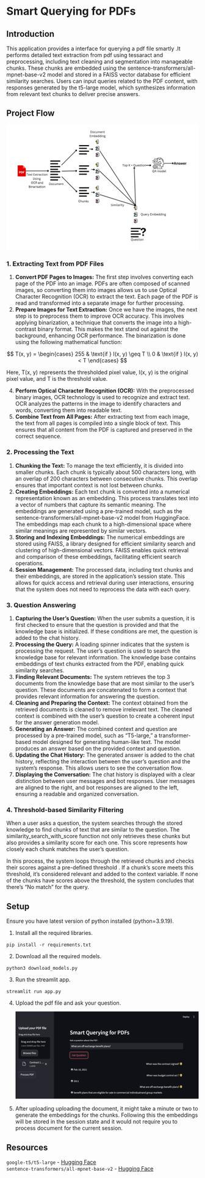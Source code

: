 
# Smart Querying for PDFs

## Introduction

This application provides a interface for querying a pdf file smartly .It performs detailed text extraction from pdf using tessaract and preprocessing, including text cleaning and segmentation into manageable chunks. These chunks are embedded using the sentence-transformers/all-mpnet-base-v2 model and stored in a FAISS vector database for efficient similarity searches. Users can input queries related to the PDF content, with responses generated by the t5-large model, which synthesizes information from relevant text chunks to deliver precise answers. 

## Project Flow
![alt text](assets/Document.png)

### 1. Extracting Text from PDF Files

1.	**Convert PDF Pages to Images:**
The first step involves converting each page of the PDF into an image. PDFs are often composed of scanned images, so converting them into images allows us to use Optical Character Recognition (OCR) to extract the text. Each page of the PDF is read and transformed into a separate image for further processing.
2.	**Prepare Images for Text Extraction:**
Once we have the images, the next step is to preprocess them to improve OCR accuracy. This involves applying binarization, a technique that converts the image into a high-contrast binary format. This makes the text stand out against the background, enhancing OCR performance. The binarization is done using the following mathematical function:

$$
T(x, y) = 
\begin{cases} 
255 & \text{if } I(x, y) \geq T \\
0 & \text{if } I(x, y) < T
\end{cases}
$$

Here,  T(x, y)  represents the thresholded pixel value,  I(x, y)  is the original pixel value, and  T  is the threshold value.

4.	**Perform Optical Character Recognition (OCR):**
With the preprocessed binary images, OCR technology is used to recognize and extract text. OCR analyzes the patterns in the image to identify characters and words, converting them into readable text.
5.	**Combine Text from All Pages:**
After extracting text from each image, the text from all pages is compiled into a single block of text. This ensures that all content from the PDF is captured and preserved in the correct sequence.

### 2. Processing the Text

1.	**Chunking the Text:**
To manage the text efficiently, it is divided into smaller chunks. Each chunk is typically about 500 characters long, with an overlap of 200 characters between consecutive chunks. This overlap ensures that important context is not lost between chunks.
2.	**Creating Embeddings:**
Each text chunk is converted into a numerical representation known as an embedding. This process translates text into a vector of numbers that capture its semantic meaning. The embeddings are generated using a pre-trained model, such as the sentence-transformers/all-mpnet-base-v2 model from HuggingFace. The embeddings map each chunk to a high-dimensional space where similar meanings are represented by similar vectors.
3.	**Storing and Indexing Embeddings:**
The numerical embeddings are stored using FAISS, a library designed for efficient similarity search and clustering of high-dimensional vectors. FAISS enables quick retrieval and comparison of these embeddings, facilitating efficient search operations.
4.	**Session Management:**
The processed data, including text chunks and their embeddings, are stored in the application’s session state. This allows for quick access and retrieval during user interactions, ensuring that the system does not need to reprocess the data with each query.

### 3. Question Answering

1.	**Capturing the User’s Question:**
When the user submits a question, it is first checked to ensure that the question is provided and that the knowledge base is initialized. If these conditions are met, the question is added to the chat history.
2.	**Processing the Query:**
A loading spinner indicates that the system is processing the request. The user’s question is used to search the knowledge base for relevant information. The knowledge base contains embeddings of text chunks extracted from the PDF, enabling quick similarity searches.
3.	**Finding Relevant Documents:**
The system retrieves the top 3 documents from the knowledge base that are most similar to the user’s question. These documents are concatenated to form a context that provides relevant information for answering the question.
4.	**Cleaning and Preparing the Context:**
The context obtained from the retrieved documents is cleaned to remove irrelevant text. The cleaned context is combined with the user’s question to create a coherent input for the answer generation model.
5.	**Generating an Answer:**
The combined context and question are processed by a pre-trained model, such as “T5-large,” a transformer-based model designed for generating human-like text. The model produces an answer based on the provided context and question.
6.	**Updating the Chat History:**
The generated answer is added to the chat history, reflecting the interaction between the user’s question and the system’s response. This allows users to see the conversation flow.
7.	**Displaying the Conversation:**
The chat history is displayed with a clear distinction between user messages and bot responses. User messages are aligned to the right, and bot responses are aligned to the left, ensuring a readable and organized conversation.

### 4. Threshold-based Similarity Filtering
When a user asks a question, the system searches through the stored knowledge to find chunks of text that are similar to the question. The similarity_search_with_score function not only retrieves these chunks but also provides a similarity score for each one. This score represents how closely each chunk matches the user’s question.

In this process, the system loops through the retrieved chunks and checks their scores against a pre-defined threshold . If a chunk’s score meets this threshold, it’s considered relevant and added to the context variable. If none of the chunks have scores above the threshold, the system concludes that there’s “No match” for the query.

## Setup

Ensure you have latest version of python installed (python=3.9.19).

1. Install all the required libraries.
```
pip install -r requirements.txt
```

2. Download all the required models.
```
python3 download_models.py
```

3. Run the streamlit app.
```
streamlit run app.py
```
4. Upload the pdf file and ask your question.


   ![alt text](assets/frontend.png)
5. After uploading uploading the document, it might take a minute or two to generate the embeddings for the chunks. Following this the embeddings will be stored in the session state and it would not require you to process document for the current session.
## Resources 
```google-t5/t5-large``` - <a href="https://huggingface.co/google-t5/t5-large">Hugging Face<a/> <br>
```sentence-transformers/all-mpnet-base-v2``` - <a href="https://huggingface.co/sentence-transformers/all-mpnet-base-v2">Hugging Face<a/>
